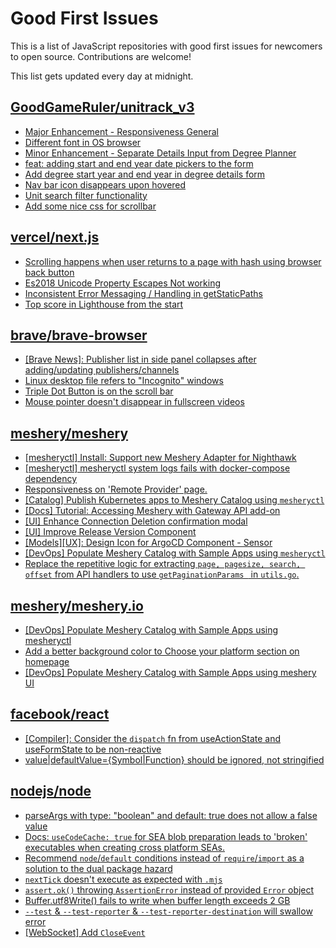 # Good First Issues

This is a list of JavaScript repositories with good first issues for newcomers to open source. Contributions are welcome!

This list gets updated every day at midnight.

## [GoodGameRuler/unitrack_v3](https://github.com/GoodGameRuler/unitrack_v3)

- [Major Enhancement - Responsiveness General](https://github.com/GoodGameRuler/unitrack_v3/issues/46)
- [Different font in OS browser](https://github.com/GoodGameRuler/unitrack_v3/issues/43)
- [Minor Enhancement - Separate Details Input from Degree Planner](https://github.com/GoodGameRuler/unitrack_v3/issues/50)
- [feat: adding start and end year date pickers to the form ](https://github.com/GoodGameRuler/unitrack_v3/pull/34)
- [Add degree start year and end year in degree details form](https://github.com/GoodGameRuler/unitrack_v3/issues/26)
- [Nav bar icon disappears upon hovered ](https://github.com/GoodGameRuler/unitrack_v3/issues/40)
- [Unit search filter functionality](https://github.com/GoodGameRuler/unitrack_v3/issues/32)
- [Add some nice css for scrollbar](https://github.com/GoodGameRuler/unitrack_v3/issues/14)

## [vercel/next.js](https://github.com/vercel/next.js)

- [Scrolling happens when user returns to a page with hash using browser back button](https://github.com/vercel/next.js/issues/13653)
- [Es2018 Unicode Property Escapes Not working](https://github.com/vercel/next.js/issues/19303)
- [Inconsistent Error Messaging / Handling in getStaticPaths](https://github.com/vercel/next.js/issues/41281)
- [Top score in Lighthouse from the start](https://github.com/vercel/next.js/issues/40418)

## [brave/brave-browser](https://github.com/brave/brave-browser)

- [[Brave News]: Publisher list in side panel collapses after adding/updating publishers/channels](https://github.com/brave/brave-browser/issues/36550)
- [Linux desktop file refers to "Incognito" windows](https://github.com/brave/brave-browser/issues/37623)
- [Triple Dot Button is on the  scroll bar ](https://github.com/brave/brave-browser/issues/36298)
- [Mouse pointer doesn't disappear in fullscreen videos](https://github.com/brave/brave-browser/issues/17292)

## [meshery/meshery](https://github.com/meshery/meshery)

- [[mesheryctl] Install: Support new Meshery Adapter for Nighthawk](https://github.com/meshery/meshery/issues/10371)
- [[mesheryctl] mesheryctl system logs fails with docker-compose dependency](https://github.com/meshery/meshery/issues/10777)
- [Responsiveness on 'Remote Provider' page.](https://github.com/meshery/meshery/issues/10743)
- [[Catalog] Publish Kubernetes apps to Meshery Catalog using `mesheryctl`](https://github.com/meshery/meshery/issues/10444)
- [[Docs] Tutorial: Accessing Meshery with Gateway API add-on](https://github.com/meshery/meshery/issues/10333)
- [[UI] Enhance Connection Deletion confirmation modal](https://github.com/meshery/meshery/issues/10558)
- [[UI] Improve Release Version Component](https://github.com/meshery/meshery/issues/9569)
- [[Models][UX]: Design Icon for ArgoCD Component - Sensor](https://github.com/meshery/meshery/issues/10300)
- [[DevOps] Populate Meshery Catalog with Sample Apps using `mesheryctl`](https://github.com/meshery/meshery/issues/10458)
- [Replace the repetitive logic for extracting `page, pagesize, search, offset` from API handlers to use  `getPaginationParams ` in `utils.go`.](https://github.com/meshery/meshery/issues/10825)

## [meshery/meshery.io](https://github.com/meshery/meshery.io)

- [[DevOps] Populate Meshery Catalog with Sample Apps using mesheryctl](https://github.com/meshery/meshery.io/issues/1650)
- [Add a better background color to Choose your platform section on homepage](https://github.com/meshery/meshery.io/issues/1735)
- [[DevOps] Populate Meshery Catalog with Sample Apps using meshery UI](https://github.com/meshery/meshery.io/issues/1699)

## [facebook/react](https://github.com/facebook/react)

- [[Compiler]: Consider the `dispatch` fn from useActionState and useFormState to be non-reactive](https://github.com/facebook/react/issues/29674)
- [value|defaultValue={Symbol|Function} should be ignored, not stringified](https://github.com/facebook/react/issues/11734)

## [nodejs/node](https://github.com/nodejs/node)

- [parseArgs with type: "boolean" and default: true does not allow a false value](https://github.com/nodejs/node/issues/53095)
- [Docs: `useCodeCache: true` for SEA blob preparation leads to 'broken' executables when creating cross platform SEAs.](https://github.com/nodejs/node/issues/52420)
- [Recommend `node`/`default` conditions instead of `require`/`import` as a solution to the dual package hazard](https://github.com/nodejs/node/issues/52174)
- [`nextTick` doesn't execute as expected with `.mjs`](https://github.com/nodejs/node/issues/52978)
- [`assert.ok()` throwing `AssertionError` instead of provided `Error` object](https://github.com/nodejs/node/issues/50780)
- [Buffer.utf8Write() fails to write when buffer length exceeds 2 GB](https://github.com/nodejs/node/issues/51817)
- [`--test` & `--test-reporter` & `--test-reporter-destination` will swallow error](https://github.com/nodejs/node/issues/52670)
- [[WebSocket] Add `CloseEvent`](https://github.com/nodejs/node/issues/50275)

